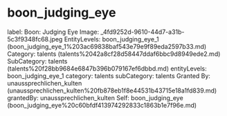 # boon_judging_eye

label: Boon: Judging Eye
Image: _4fd9252d-9610-44d7-a31b-5c3f9348fc68.jpeg
EntityLevels: boon_judging_eye_1 (boon_judging_eye_1%203ac69838baf543e79e9f89eda2597b33.md)
Category: talents (talents%2042a8cf28d58447ddaf6bbc9d8949ede2.md)
SubCategory: talents (talents%20f28bb9684e6847b396b079167ef6dbbd.md)
entityLevels: boon_judging_eye_1
category: talents
subCategory: talents
Granted By: unaussprechlichen_kulten (unaussprechlichen_kulten%20fb878eb1f8e44531b43715e18a1fd839.md)
grantedBy: unaussprechlichen_kulten
Self: boon_judging_eye (boon_judging_eye%20c60bfdf413974292833c1863b1e7f96e.md)

[](Untitled%201006a1b75fdc8033bedaf05d862bbb13.md)